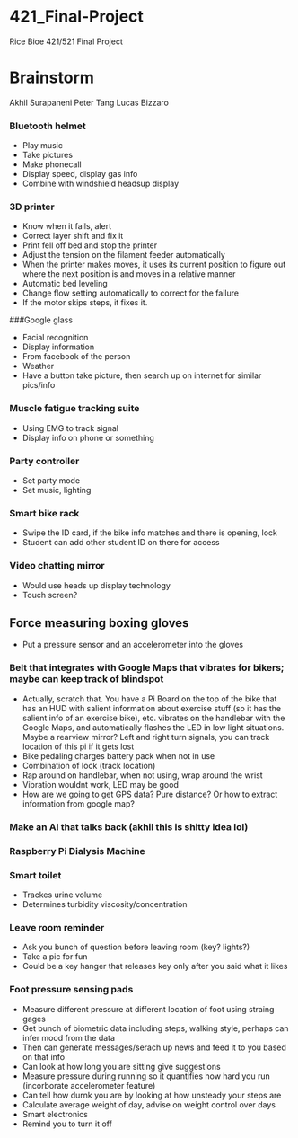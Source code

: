 # 421_Final-Project
Rice Bioe 421/521 Final Project


# Brainstorm
Akhil Surapaneni
Peter Tang
Lucas Bizzaro

### Bluetooth helmet
* Play music
* Take pictures
* Make phonecall
* Display speed, display gas info
* Combine with windshield headsup display

### 3D printer
* Know when it fails, alert
* Correct layer shift and fix it
* Print fell off bed and stop the printer
* Adjust the tension on the filament feeder automatically
* When the printer makes moves, it uses its current position to figure out where the next position is and moves in a relative manner
* Automatic bed leveling
* Change flow setting automatically to correct for the failure
* If the motor skips steps, it fixes it. 

###Google glass
* Facial recognition
* Display information 
* From facebook of the person
* Weather
* Have a button take picture, then search up on internet for similar pics/info

### Muscle fatigue tracking suite
* Using EMG  to track signal
* Display info on phone or something

### Party controller
* Set party mode
* Set music, lighting

### Smart bike rack
* Swipe the ID card, if the bike info matches and there is opening, lock
* Student can add other student ID on there for access

### Video chatting mirror
* Would use heads up display technology
* Touch screen?

## Force measuring boxing gloves
* Put a pressure sensor and an accelerometer into the gloves

### Belt that integrates with Google Maps that vibrates for bikers; maybe can keep track of blindspot
* Actually, scratch that. You have a Pi Board on the top of the bike that has an HUD with salient information about exercise stuff (so it has the salient info of an exercise bike), etc. vibrates on the handlebar with the Google Maps, and automatically flashes the LED in low light situations. Maybe a rearview mirror? Left and right turn signals, you can track location of this pi if it gets lost
* Bike pedaling charges battery pack when not in use
* Combination of lock (track location)
* Rap around on handlebar, when not using, wrap around the wrist
* Vibration wouldnt work, LED may be good
* How are we going to get GPS data? Pure distance? Or how to extract information from google map?

### Make an AI that talks back (akhil this is shitty idea lol)

### Raspberry Pi Dialysis Machine

### Smart toilet
* Trackes urine volume
* Determines turbidity viscosity/concentration

### Leave room reminder
* Ask you bunch of question before leaving room (key? lights?)
* Take a pic for fun
* Could be a key hanger that releases key only after you said what it likes 

### Foot pressure sensing pads
* Measure different pressure at different location of foot using straing gages
* Get bunch of biometric data including steps, walking style, perhaps can infer mood from the data
* Then can generate messages/serach up news and feed it to you based on that info
* Can look at how long you are sitting give suggestions
* Measure pressure during running so it quantifies how hard you run (incorborate accelerometer feature)
* Can tell how durnk you are by looking at how unsteady your steps are
* Calculate average weight of day, advise on weight control over days
* Smart electronics
* Remind you to turn it off


